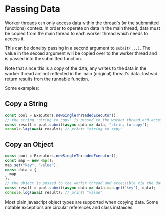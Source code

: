 # Passing Data

Worker threads can only access data within the thread's (or the submmited functions) context. In order to operate on data in the main thread, data must be copied from the main thread to each worker thread which needs to access it.

This can be done by passing in a second argument to `submit(...)`. The value in the second argument will be copied over to the worker thread and is passed into the submitted function.

Note that since this is a copy of the data, any writes to the data in the worker thread are not reflected in the main (original) thread's data. Instead return results from the runnable function.

Some examples:

## Copy a String

```javascript
const pool = Executors.newSingleThreadedExecutor();
// the string "string to copy" is passed to the worker thread and accessible via the data argument
const result = pool.submit(async data => data, "string to copy");
console.log(await result); // prints "string to copy"
```

## Copy an Object

```javascript
const pool = Executors.newSingleThreadedExecutor();
const map = new Map();
map.set("key", "value");
const data = {
  map
};
// the object is passed to the worker thread and accessible via the data argument
const result = pool.submit(async data => data.map.get("key"), data);
console.log(await result); // prints "value"
```

Most plain javascript object types are supported when copying data. Some notable exceptions are circular references and class instances.
